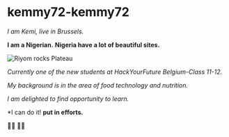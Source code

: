 # kemmy72-kemmy72
*I am Kemi, live in Brussels.*

**I am a Nigerian.**
**Nigeria have a lot of beautiful sites.**

<img src="https://upload.wikimedia.org/wikipedia/commons/c/c4/Riyom_rocks1.jpg?download" alt="Riyom rocks Plateau">

*Currently one of the new students at HackYourFuture Belgium-Class 11-12.*

*My background is in the area of food technology and nutrition.*

*I am delighted to find opportunity to learn.*

*I can do it! **put in efforts.**
 
🏋️‍♀️ 🏋️‍♀️
